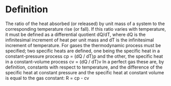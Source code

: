 # Definition

The ratio of the heat absorbed (or released) by unit mass of a system to
the corresponding temperature rise (or fall). If this ratio varies with
temperature, it must be defined as a differential quotient dQ/dT, where
dQ is the infinitesimal increment of heat per unit mass and dT is the
infinitesimal increment of temperature. For gases the thermodynamic
process must be specified; two specific heats are defined, one being the
specific heat in a constant-pressure process cp = (dQ / dT)p and the
other, the specific heat in a constant-volume process cv = (dQ / dT)v In
a perfect gas these are, by definition, constants with respect to
temperature, and the difference of the specific heat at constant
pressure and the specific heat at constant volume is equal to the gas
constant: R = cp - cv
